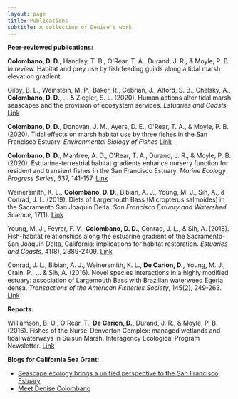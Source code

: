 ```yaml
---
layout: page
title: Publications
subtitle: A collection of Denise's work
---
```


**Peer-reviewed publications:**

**Colombano, D. D.**, Handley, T. B., O'Rear, T. A., Durand, J. R., & Moyle, P. B. *In review.* Habitat and prey use by fish feeding guilds along a tidal marsh elevation gradient.  

Gilby, B. L., Weinstein, M. P., Baker, R., Cebrian, J., Alford, S. B., Chelsky, A., **Colombano, D. D.**, ... & Ziegler, S. L. (2020). Human actions alter tidal marsh seascapes and the provision of ecosystem services. *Estuaries and Coasts* [Link](https://rdcu.be/b63Aq) 

**Colombano, D. D.**, Donovan, J. M., Ayers, D. E., O'Rear, T. A., & Moyle, P. B. (2020). Tidal effects on marsh habitat use by three fishes in the San Francisco Estuary. *Environmental Biology of Fishes* [Link](https://doi.org/10.1007/s10641-020-00973-w)

**Colombano, D. D.**, Manfree, A. D., O'Rear, T. A., Durand, J. R., & Moyle, P. B. (2020). Estuarine-terrestrial habitat gradients enhance nursery function for resident and transient fishes in the San Francisco Estuary. *Marine Ecology Progress Series*, 637, 141-157. [Link](https://www.int-res.com/abstracts/meps/v637/p141-157/)

Weinersmith, K. L., **Colombano, D. D.**, Bibian, A. J., Young, M. J., Sih, A., & Conrad, J. L. (2019). Diets of Largemouth Bass (Micropterus salmoides) in the Sacramento San Joaquin Delta. *San Francisco Estuary and Watershed Science*, 17(1). [Link](https://escholarship.org/uc/item/9mn0v9qb)

Young, M. J., Feyrer, F. V., **Colombano, D. D.**, Conrad, J. L., & Sih, A. (2018). Fish-habitat relationships along the estuarine gradient of the Sacramento-San Joaquin Delta, California: implications for habitat restoration. *Estuaries and Coasts*, 41(8), 2389-2409. [Link](https://link.springer.com/article/10.1007/s12237-018-0417-4)

Conrad, J. L., Bibian, A. J., Weinersmith, K. L., **De Carion, D.**, Young, M. J., Crain, P., ... & Sih, A. (2016). Novel species interactions in a highly modified estuary: association of Largemouth Bass with Brazilian waterweed Egeria densa. *Transactions of the American Fisheries Society*, 145(2), 249-263. [Link](https://www.tandfonline.com/doi/full/10.1080/00028487.2015.1114521)



**Reports:**

Williamson, B. O., O'Rear, T., **De Carion, D.**, Durand, J. R., & Moyle, P. B. (2016). Fishes of the Nurse-Denverton Complex: managed wetlands and tidal waterways in Suisun Marsh. Interagency Ecological Program Newsletter. [Link](http://www.water.ca.gov/iep/docs/IEP%20Vol28_3.pdf)



**Blogs for California Sea Grant:**

- [Seascape ecology brings a unified perspective to the San Francisco Estuary](https://caseagrant.ucsd.edu/blogs/seascape-ecology-brings-a-unified-perspective-to-the-san-francisco-estuary)
- [Meet Denise Colombano](https://caseagrant.ucsd.edu/blogs/meet-denise-colombano-delta-science-fellow)
